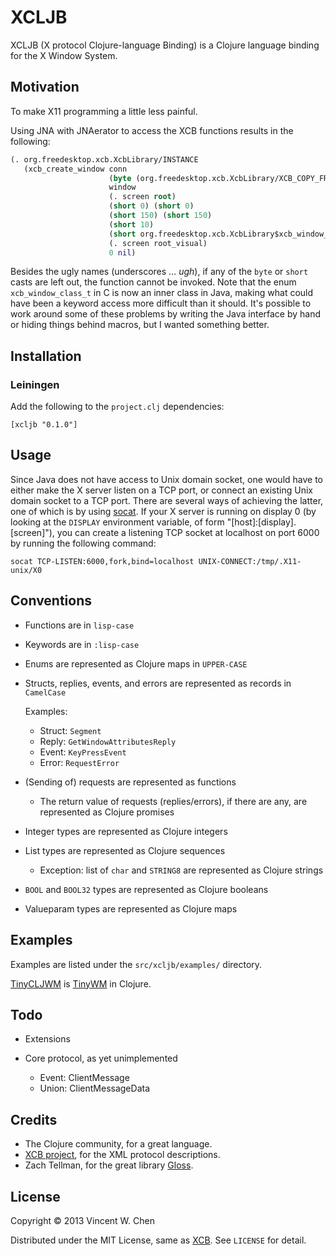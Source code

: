 # XCLJB

XCLJB (X protocol Clojure-language Binding) is a Clojure language binding for the X Window System.

## Motivation

To make X11 programming a little less painful.

Using JNA with JNAerator to access the XCB functions results in the following:

```clojure
(. org.freedesktop.xcb.XcbLibrary/INSTANCE
   (xcb_create_window conn
                      (byte (org.freedesktop.xcb.XcbLibrary/XCB_COPY_FROM_PARENT))
                      window
                      (. screen root)
                      (short 0) (short 0)
                      (short 150) (short 150)
                      (short 10)
                      (short org.freedesktop.xcb.XcbLibrary$xcb_window_class_t/XCB_WINDOW_CLASS_INPUT_OUTPUT)
                      (. screen root_visual)
                      0 nil)
```

Besides the ugly names (underscores ... *ugh*), if any of the `byte` or `short` casts are left out, the function cannot be invoked. Note that the enum `xcb_window_class_t` in C is now an inner class in Java, making what could have been a keyword access more difficult than it should. It's possible to work around some of these problems by writing the Java interface by hand or hiding things behind macros, but I wanted something better.

## Installation

### Leiningen

Add the following to the `project.clj` dependencies:

    [xcljb "0.1.0"]

## Usage

Since Java does not have access to Unix domain socket, one would have to either make the X server listen on a TCP port, or connect an existing Unix domain socket to a TCP port. There are several ways of achieving the latter, one of which is by using [socat](http://www.dest-unreach.org/socat/). If your X server is running on display 0 (by looking at the `DISPLAY` environment variable, of form "[host]:[display].[screen]"), you can create a listening TCP socket at localhost on port 6000 by running the following command:

    socat TCP-LISTEN:6000,fork,bind=localhost UNIX-CONNECT:/tmp/.X11-unix/X0

## Conventions

* Functions are in `lisp-case`
* Keywords are in `:lisp-case`
* Enums are represented as Clojure maps in `UPPER-CASE`
* Structs, replies, events, and errors are represented as records in `CamelCase`

  Examples:
    * Struct: `Segment`
    * Reply: `GetWindowAttributesReply`
    * Event: `KeyPressEvent`
    * Error: `RequestError`

* (Sending of) requests are represented as functions
  * The return value of requests (replies/errors), if there are any, are represented as Clojure promises

* Integer types are represented as Clojure integers
* List types are represented as Clojure sequences
  * Exception: list of `char` and `STRING8` are represented as Clojure strings

* `BOOL` and `BOOL32` types are represented as Clojure booleans
* Valueparam types are represented as Clojure maps

## Examples

Examples are listed under the `src/xcljb/examples/` directory.

[TinyCLJWM](https://github.com/noodlewiz/tinycljwm) is [TinyWM](http://incise.org/tinywm.html) in Clojure.

## Todo

* Extensions

* Core protocol, as yet unimplemented

  * Event: ClientMessage
  * Union: ClientMessageData

## Credits

* The Clojure community, for a great language.
* [XCB project](http://xcb.freedesktop.org/), for the XML protocol descriptions.
* Zach Tellman, for the great library [Gloss](https://github.com/ztellman/gloss).

## License

Copyright © 2013 Vincent W. Chen

Distributed under the MIT License, same as [XCB](http://xcb.freedesktop.org/). See `LICENSE` for detail.
